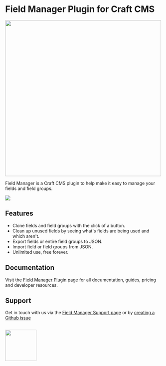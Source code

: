 # Field Manager Plugin for Craft CMS

<img width="500" src="https://verbb.io/uploads/plugins/field-manager/_800x455_crop_center-center/field-manager-social-card.png">

Field Manager is a Craft CMS plugin to help make it easy to manage your fields and field groups. 

![](https://verbb.io/uploads/plugins/v1/main.png)

## Features

- Clone fields and field groups with the click of a button.
- Clean up unused fields by seeing what's fields are being used and which aren't.
- Export fields or entire field groups to JSON.
- Import field or field groups from JSON.
- Unlimited use, free forever.

## Documentation

Visit the [Field Manager Plugin page](https://verbb.io/craft-plugins/field-manager) for all documentation, guides, pricing and developer resources.

## Support

Get in touch with us via the [Field Manager Support page](https://verbb.io/craft-plugins/field-manager/support) or by [creating a Github issue](https://github.com/verbb/field-manager/issues)

<h2></h2>

<a href="https://verbb.io" target="_blank">
  <img width="100" src="https://verbb.io/assets/img/verbb-pill.svg">
</a>




